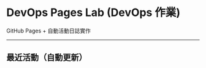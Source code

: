 # DevOps Pages Lab (DevOps 作業)

GitHub Pages + 自動活動日誌實作

---

## 最近活動（自動更新）

<!-- ACTIVITY_LOG_START -->
<!-- ACTIVITY_LOG_END -->
